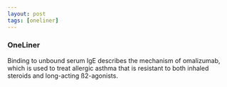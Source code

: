 ```yaml
---
layout: post
tags: [oneliner]
---
```



### OneLiner

Binding to unbound serum IgE describes the mechanism of omalizumab, which is used to treat allergic asthma that is resistant to both inhaled steroids and long-acting ß2-agonists.
